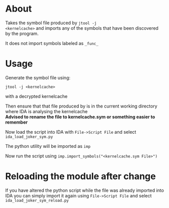 About
=====
Takes the symbol file produced by <code>jtool -j &lt;kernelcache&gt;</code> and imports any of the symbols that have been discovered by the program.

It does not import symbols labeled as <code>&#95;func&#95;</code>

Usage
=====
Generate the symbol file using:
<pre><code>jtool -j &lt;kernelcache&gt;</code></pre>
with a decrypted kernelcache

Then ensure that that file produced by is in the current working directory where IDA is analysing the kernelcache
<br><b>Advised to rename the file to kernelcache.sym or something easier to remember</b>

Now load the script into IDA with <code>File->Script File</code> and select <code>ida_load_joker_sym.py</code>

The python utility will be imported as <code>imp</code>

Now run the script using <code>imp.import_symbols("&lt;kernelcache.sym File&gt;")</code>

Reloading the module after change
=================================
If you have altered the python script while the file was already imported into IDA you can simply import it again using <code>File->Script File</code> and select <code>ida_load_joker_sym_reload.py</code>
